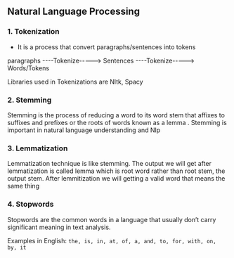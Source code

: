 ## Natural Language Processing

### 1. Tokenization
- It is a process that convert paragraphs/sentences into tokens

paragraphs ----Tokenize-----> Sentences ----Tokenize-----> Words/Tokens

Libraries used in Tokenizations are Nltk, Spacy


### 2. Stemming

Stemming is the process of reducing a word to its word stem that affixes to suffixes and prefixes or the roots of words known as a lemma . Stemming is important in natural language understanding and Nlp

### 3. Lemmatization
Lemmatization technique is like stemming. The output we will get after lemmatization is called lemma which is root word rather than root stem, the output stem. After lemmitization we will getting a valid word that means the same thing

### 4. Stopwords
Stopwords are the common words in a language that usually don’t carry significant meaning in text analysis.

Examples in English:
`the, is, in, at, of, a, and, to, for, with, on, by, it`